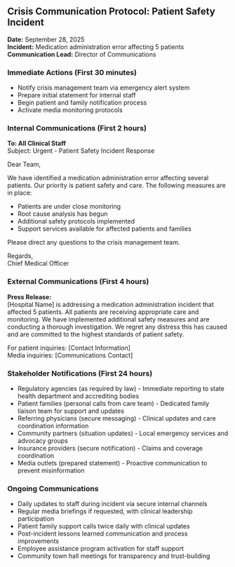 ## Crisis Communication Protocol: Patient Safety Incident

**Date:** September 28, 2025  
**Incident:** Medication administration error affecting 5 patients  
**Communication Lead:** Director of Communications  

### Immediate Actions (First 30 minutes)
- Notify crisis management team via emergency alert system
- Prepare initial statement for internal staff
- Begin patient and family notification process
- Activate media monitoring protocols

### Internal Communications (First 2 hours)
**To: All Clinical Staff**  
Subject: Urgent - Patient Safety Incident Response  

Dear Team,

We have identified a medication administration error affecting several patients. Our priority is patient safety and care. The following measures are in place:

- Patients are under close monitoring
- Root cause analysis has begun
- Additional safety protocols implemented
- Support services available for affected patients and families

Please direct any questions to the crisis management team.

Regards,  
Chief Medical Officer

### External Communications (First 4 hours)
**Press Release:**  
[Hospital Name] is addressing a medication administration incident that affected 5 patients. All patients are receiving appropriate care and monitoring. We have implemented additional safety measures and are conducting a thorough investigation. We regret any distress this has caused and are committed to the highest standards of patient safety.

For patient inquiries: [Contact Information]  
Media inquiries: [Communications Contact]

### Stakeholder Notifications (First 24 hours)
- Regulatory agencies (as required by law) - Immediate reporting to state health department and accrediting bodies
- Patient families (personal calls from care team) - Dedicated family liaison team for support and updates
- Referring physicians (secure messaging) - Clinical updates and care coordination information
- Community partners (situation updates) - Local emergency services and advocacy groups
- Insurance providers (secure notification) - Claims and coverage coordination
- Media outlets (prepared statement) - Proactive communication to prevent misinformation

### Ongoing Communications
- Daily updates to staff during incident via secure internal channels
- Regular media briefings if requested, with clinical leadership participation
- Patient family support calls twice daily with clinical updates
- Post-incident lessons learned communication and process improvements
- Employee assistance program activation for staff support
- Community town hall meetings for transparency and trust-building